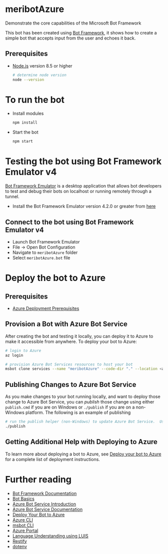 # meribotAzure
Demonstrate the core capabilities of the Microsoft Bot Framework

This bot has been created using [Bot Framework][1], it shows how to create a simple bot that accepts input from the user and echoes it back.

## Prerequisites
- [Node.js][4] version 8.5 or higher
    ```bash
    # determine node version
    node --version
    ```
# To run the bot
- Install modules
    ```bash
    npm install
    ```
- Start the bot
    ```bash
    npm start
    ```

# Testing the bot using Bot Framework Emulator **v4**
[Bot Framework Emulator][5] is a desktop application that allows bot developers to test and debug their bots on localhost or running remotely through a tunnel.

- Install the Bot Framework Emulator version 4.2.0 or greater from [here][6]

## Connect to the bot using Bot Framework Emulator **v4**
- Launch Bot Framework Emulator
- File -> Open Bot Configuration
- Navigate to `meribotAzure` folder
- Select `meribotAzure.bot` file

# Deploy the bot to Azure

## Prerequisites
- [Azure Deployment Prerequisites][41]

## Provision a Bot with Azure Bot Service
After creating the bot and testing it locally, you can deploy it to Azure to make it accessible from anywhere.  To deploy your bot to Azure:

```bash
# login to Azure
az login
```

```bash
# provision Azure Bot Services resources to host your bot
msbot clone services --name "meribotAzure" --code-dir "." --location <azure region like eastus, westus, westus2 etc.> --sdkLanguage "Node" --folder deploymentScripts/msbotClone --verbose
```

## Publishing Changes to Azure Bot Service
As you make changes to your bot running locally, and want to deploy those change to Azure Bot Service, you can _publish_ those change using either `publish.cmd` if you are on Windows or `./publish` if you are on a non-Windows platform.  The following is an example of publishing

```bash
# run the publish helper (non-Windows) to update Azure Bot Service.  Use publish.cmd if running on Windows
./publish
```

## Getting Additional Help with Deploying to Azure
To learn more about deploying a bot to Azure, see [Deploy your bot to Azure][40] for a complete list of deployment instructions.

# Further reading
- [Bot Framework Documentation][20]
- [Bot Basics][32]
- [Azure Bot Service Introduction][21]
- [Azure Bot Service Documentation][22]
- [Deploy Your Bot to Azure][40]
- [Azure CLI][7]
- [msbot CLI][9]
- [Azure Portal][10]
- [Language Understanding using LUIS][11]
- [Restify][30]
- [dotenv][31]

[1]: https://dev.botframework.com
[2]: https://www.typescriptlang.org
[3]: https://www.typescriptlang.org/#download-links
[4]: https://nodejs.org
[5]: https://github.com/microsoft/botframework-emulator
[6]: https://github.com/Microsoft/BotFramework-Emulator/releases
[7]: https://docs.microsoft.com/en-us/cli/azure/?view=azure-cli-latest
[8]: https://docs.microsoft.com/en-us/cli/azure/install-azure-cli?view=azure-cli-latest
[9]: https://github.com/Microsoft/botbuilder-tools/tree/master/packages/MSBot
[10]: https://portal.azure.com
[11]: https://www.luis.ai
[20]: https://docs.botframework.com
[21]: https://docs.microsoft.com/en-us/azure/bot-service/bot-service-overview-introduction?view=azure-bot-service-4.0
[22]: https://docs.microsoft.com/en-us/azure/bot-service/?view=azure-bot-service-4.0
[30]: https://www.npmjs.com/package/restify
[31]: https://www.npmjs.com/package/dotenv
[32]: https://docs.microsoft.com/en-us/azure/bot-service/bot-builder-basics?view=azure-bot-service-4.0
[40]: https://aka.ms/azuredeployment
[41]: ./PREREQUISITES.md
